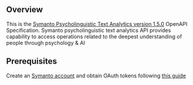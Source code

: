 ## Overview
This is the [Symanto Psycholinguistic Text Analytics version 1.5.0](https://api.symanto.net/docs) OpenAPI Specification. Symanto psycholinguistic text analytics API provides capability to access operations related to the deepest understanding of people through psychology & AI
## Prerequisites

 Create an [Symanto account](https://www.symanto.com/) and obtain OAuth tokens following [this guide](https://symanto-research.github.io/symanto-docs/#authentication)
